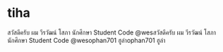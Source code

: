 # tiha
สวัสดีครับ ผม วีรวัฒน์ โสภา นักศึกษา Student Code @wesสวัสดีครับ ผม วีรวัฒน์ โสภา นักศึกษา Student Code @wesophan701 ฮูล่าophan701 ฮูล่า
